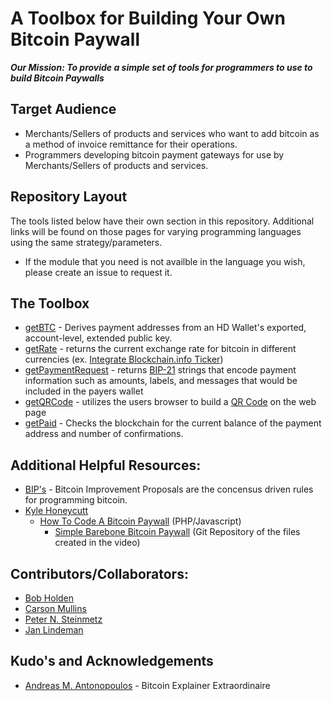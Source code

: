 # A Toolbox for Building Your Own Bitcoin Paywall
***Our Mission: To provide a simple set of tools for programmers to use to build Bitcoin Paywalls***

## Target Audience
* Merchants/Sellers of products and services who want to add bitcoin as a method of invoice remittance for their operations.
* Programmers developing bitcoin payment gateways for use by Merchants/Sellers of products and services.

## Repository Layout
The tools listed below have their own section in this repository. Additional links will be found on those pages for varying programming languages using the same strategy/parameters.
- If the module that you need is not availble in the language you wish, please create an issue to request it.

## The Toolbox
* [getBTC](https://github.com/EAWF/Bitcoin-Merchants-Toolbox) - Derives payment addresses from an HD Wallet's exported, account-level, extended public key.
* [getRate](https://github.com/EAWF/Bitcoin-Merchants-Toolbox) - returns the current exchange rate for bitcoin in different currencies (ex. [Integrate Blockchain.info Ticker](https://blockchain.info/ticker))
* [getPaymentRequest](https://github.com/EAWF/Bitcoin-Merchants-Toolbox) - returns [BIP-21](https://github.com/bitcoin/bips/blob/master/bip-0021.mediawiki) strings that encode payment information such as amounts, labels, and messages that would be included in the payers wallet
* [getQRCode](https://github.com/EAWF/Bitcoin-Merchants-Toolbox) - utilizes the users browser to build a [QR Code](https://github.com/davidshimjs/qrcodejs) on the web page
* [getPaid](https://github.com/EAWF/Bitcoin-Merchants-Toolbox) - Checks the blockchain for the current balance of the payment address and number of confirmations.

## Additional Helpful Resources:
* [BIP's](https://github.com/bitcoin/bips) - Bitcoin Improvement Proposals are the concensus driven rules for programming bitcoin.
* [Kyle Honeycutt](https://github.com/coinables)
  - [How To Code A Bitcoin Paywall](https://www.youtube.com/watch?v=baW2XdtaOXw) (PHP/Javascript)
    - [Simple Barebone Bitcoin Paywall](https://github.com/coinables/Simple-Barebone-Bitcoin-Paywall/blob/master/index.php) (Git Repository of the files created in the video)

## Contributors/Collaborators:
* [Bob Holden](https://github.com/EAWF)
* [Carson Mullins](https://github.com/Septem151)
* [Peter N. Steinmetz](https://github.com/PeterNSteinmetz)
* [Jan Lindeman](https://github.com/rgex)

## Kudo's and Acknowledgements
* [Andreas M. Antonopoulos](https://aantonop.com/) - Bitcoin Explainer Extraordinaire

